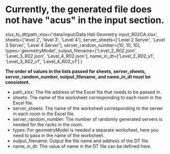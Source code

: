 # Currently, the generated file does not have "acus" in the input section.

xlsx_to_dt(path_xlsx=r'data/input/Data Hall Geometry input_R02CA.xlsx',
    sheets=['level 2', 'level 3', 'Level 4'],
    server_sheets=['Level 2 Server', 'Level 3 Server', 'Level 4 Server'],
    server_random_number=[10, 10, 10],
    types='geometryModel',
    output_filename=['Level_2_R02.json', 'Level_3_R02.json', 'Level_4_R02.json'],
    name_in_dt=['Level_2_R02_v1', 'Level_3_R02_v1', 'Level_4_R02_v1']
    )

__The order of values in the lists passed for sheets, server_sheets, server_random_number, output_filename, and name_in_dt must be consistent.__
* path_xlsx: The file address of the Excel file that needs to be passed in.
* sheets:    The name of the worksheet corresponding to each room in the Excel file.
* server_sheets: The name of the worksheet corresponding to the server in each room in the Excel file.
* server_random_number: The number of randomly generated servers is needed for the racks in the room.
* types: For geometryModel is needed a separate worksheet, here you need to pass in the name of the worksheet.
* output_filename: Output the file name and address of the DT file.
* name_in_dt: The value of name in the DT file can be defined here.
